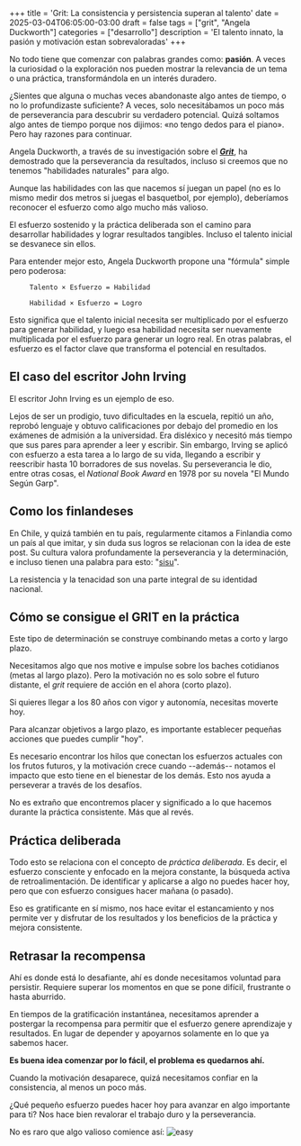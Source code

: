 +++
title = 'Grit: La consistencia y persistencia superan al talento'
date = 2025-03-04T06:05:00-03:00
draft = false
tags = ["grit", "Angela Duckworth"]
categories = ["desarrollo"]
description = 'El talento innato, la pasión y motivación estan sobrevaloradas'
+++

No todo tiene que comenzar con palabras grandes como: **pasión**. A veces la curiosidad o la exploración nos pueden mostrar la relevancia de un tema o una práctica, transformándola en un interés duradero.

¿Sientes que alguna o muchas veces abandonaste algo antes de tiempo, o no lo profundizaste suficiente? A veces, solo necesitábamos un poco más de perseverancia para descubrir su verdadero potencial. Quizá soltamos algo antes de tiempo porque nos dijimos: «no tengo dedos para el piano». Pero hay razones para continuar.

Angela Duckworth, a través de su investigación sobre el **_[Grit](https://angeladuckworth.com/grit-book/)_**, ha demostrado que la perseverancia da resultados, incluso si creemos que no tenemos "habilidades naturales" para algo.

Aunque las habilidades con las que nacemos sí juegan un papel (no es lo mismo medir dos metros si juegas el basquetbol, por ejemplo), deberíamos reconocer el esfuerzo como algo mucho más valioso.

El esfuerzo sostenido y la práctica deliberada son el camino para desarrollar habilidades y lograr resultados tangibles. Incluso el talento inicial se desvanece sin ellos.

Para entender mejor esto, Angela Duckworth propone una "fórmula" simple pero poderosa:

	     Talento × Esfuerzo = Habilidad
	
	     Habilidad × Esfuerzo = Logro

Esto significa que el talento inicial necesita ser multiplicado por el esfuerzo para generar habilidad, y luego esa habilidad necesita ser nuevamente multiplicada por el esfuerzo para generar un logro real. En otras palabras, el esfuerzo es el factor clave que transforma el potencial en resultados.

## El caso del escritor John Irving
El escritor John Irving es un ejemplo de eso.

Lejos de ser un prodigio, tuvo dificultades en la escuela, repitió un año, reprobó lenguaje y obtuvo calificaciones por debajo del promedio en los exámenes de admisión a la universidad. Era disléxico y necesitó más tiempo que sus pares para aprender a leer y escribir. Sin embargo, Irving se aplicó con esfuerzo a esta tarea a lo largo de su vida, llegando a escribir y reescribir hasta 10 borradores de sus novelas. Su perseverancia le dio, entre otras cosas, el *National Book Award* en 1978 por su novela "El Mundo Según Garp".

## Como los finlandeses
En Chile, y quizá también en tu país, regularmente citamos a Finlandia como un país al que imitar, y sin duda sus logros se relacionan con la idea de este post. Su cultura valora profundamente la perseverancia y la determinación, e incluso tienen una palabra para esto: "[sisu](https://es.wikipedia.org/wiki/Sisu)".

La resistencia y la tenacidad son una parte integral de su identidad nacional.

## Cómo se consigue el GRIT en la práctica
Este tipo de determinación se construye combinando metas a corto y largo plazo.

Necesitamos algo que nos motive e impulse sobre los baches cotidianos (metas al largo plazo). Pero la motivación no es solo sobre el futuro distante, el *grit* requiere de acción en el ahora (corto plazo).

Si quieres llegar a los 80 años con vigor y autonomía, necesitas moverte hoy.

Para alcanzar objetivos a largo plazo, es importante establecer pequeñas acciones que puedes cumplir "hoy".

Es necesario encontrar los hilos que conectan los esfuerzos actuales con los frutos futuros, y la motivación crece cuando --además-- notamos el impacto que esto tiene en el bienestar de los demás. Esto nos ayuda a perseverar a través de los desafíos.

No es extraño que encontremos placer y significado a lo que hacemos durante la práctica consistente. Más que al revés.

## Práctica deliberada
Todo esto se relaciona con el concepto de *práctica deliberada*. Es decir, el esfuerzo consciente y enfocado en la mejora constante, la búsqueda activa de retroalimentación. De identificar y aplicarse a algo no puedes hacer hoy, pero que con esfuerzo consigues hacer mañana (o pasado).

Eso es gratificante en sí mismo, nos hace evitar el estancamiento y nos permite ver y disfrutar de los resultados y los beneficios de la práctica y mejora consistente.

## Retrasar la recompensa
Ahí es donde está lo desafiante, ahí es donde necesitamos voluntad para persistir. Requiere superar los momentos en que se pone difícil, frustrante o hasta aburrido.

En tiempos de la gratificación instantánea, necesitamos aprender a postergar la recompensa para permitir que el esfuerzo genere aprendizaje y resultados. En lugar de depender y apoyarnos solamente en lo que ya sabemos hacer. 

**Es buena idea comenzar por lo fácil, el problema es quedarnos ahí.**

Cuando la motivación desaparece, quizá necesitamos confiar en la consistencia, al menos un poco más.

¿Qué pequeño esfuerzo puedes hacer hoy para avanzar en algo importante para ti? Nos hace bien revalorar el trabajo duro y la perseverancia.

No es raro que algo valioso comience así:
![easy](/img/easy.jpg)